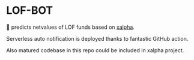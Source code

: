 LOF-BOT
========

🤖 predicts netvalues of LOF funds based on [xalpha](https://github.com/refraction-ray/xalpha).

Serverless auto notification is deployed thanks to fantastic GitHub action.

Also matured codebase in this repo could be included in xalpha project.